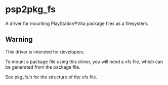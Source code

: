# psp2pkg_fs
A driver for mounting PlayStation®Vita package files as a filesystem.

## Warning

This driver is intended for developers.

To mount a package file using this driver, you will need a vfs file, which can be generated from the package file.

See pkg_fs.h for the structure of the vfs file.
